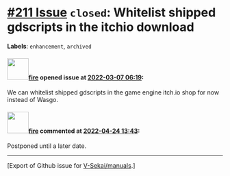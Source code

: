 # [\#211 Issue](https://github.com/V-Sekai/manuals/issues/211) `closed`: Whitelist shipped gdscripts in the itchio download
**Labels**: `enhancement`, `archived`


#### <img src="https://avatars.githubusercontent.com/u/32321?u=c2e06a3d2b49a467aa907e54aa259516440267cc&v=4" width="50">[fire](https://github.com/fire) opened issue at [2022-03-07 06:19](https://github.com/V-Sekai/manuals/issues/211):

We can whitelist shipped gdscripts in the game engine itch.io shop for now instead of Wasgo.

#### <img src="https://avatars.githubusercontent.com/u/32321?u=c2e06a3d2b49a467aa907e54aa259516440267cc&v=4" width="50">[fire](https://github.com/fire) commented at [2022-04-24 13:43](https://github.com/V-Sekai/manuals/issues/211#issuecomment-1107844657):

Postponed until a later date.


-------------------------------------------------------------------------------



[Export of Github issue for [V-Sekai/manuals](https://github.com/V-Sekai/manuals).]
